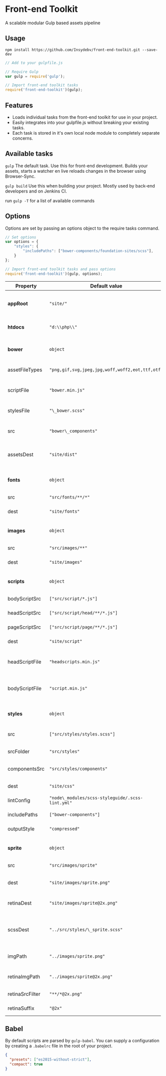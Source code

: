# Front-end Toolkit
A scalable modular Gulp based assets pipeline

## Usage
`npm install https://github.com/Insydebv/front-end-toolkit.git --save-dev`

```javascript
// Add to your gulpfile.js

// Require Gulp
var gulp = require('gulp');

// Import front-end toolkit tasks
require('front-end-toolkit')(gulp);

```

## Features
* Loads individual tasks from the front-end toolkit for use in your project.
* Easily integrates into your gulpfile.js without breaking your existing tasks.
* Each task is stored in it's own local node module to completely separate concerns.


## Available tasks
`gulp` The default task. Use this for front-end development. Builds your assets, starts a watcher en live reloads changes in the browser using Browser-Sync.

`gulp build` Use this when building your project. Mostly used by back-end developers and on Jenkins CI.

run `gulp -T` for a list of available commands

## Options
Options are set by passing an options object to the require tasks command.
```javascript
// Set options
var options = {
	"styles": {
		"includePaths": ["bower-components/foundation-sites/scss"],
	}
};

// Import front-end toolkit tasks and pass options
require('front-end-toolkit')(gulp, options);

```

**Property**|**Default value**|**Description**
-----|-----|-----
**appRoot**|`"site/"`|Main dist folder followed by a forward slash
**htdocs** |`"d:\\php\\"`|Location of Apache htdocs
 | | 
**bower**|`object`|Object with the following options:
assetFileTypes|`"png,gif,svg,jpeg,jpg,woff,woff2,eot,ttf,otf"`|Comma separated list of filetypes
scriptFile    |`"bower.min.js"`|Filename for concatenated bower scripts
stylesFile    |`"\_bower.scss"`|Filename for concatenated bower styles
src           |`"bower\_components"`|Location of bower components
assetsDest    |`"site/dist"`|Where to copy bower assets for distribution
| | 
**fonts**|`object`|Object with the following options:
src           |`"src/fonts/**/*"`|Fonts source dir
dest|`"site/fonts"`|Distribution fonts dir
 | | 
**images**|`object`|Object with the following options:
src           |`"src/images/**"`|Images source dir
dest|`"site/images"`|Distribution images dir
 | | 
**scripts**|`object`|Object with the following options:
bodyScriptSrc|`["src/script/*.js"]`|Bodyscript source
headScriptSrc|`["src/script/head/**/*.js"]`|Headscript source
pageScriptSrc|`["src/script/page/**/*.js"]`|Pagescript source
dest|`"site/script"`|Distribution script dir
headScriptFile|`"headscripts.min.js"`|Headscripts are concatenated into this file
bodyScriptFile|`"script.min.js"`|Bodyscripts are concatenated into this file
 | | 
**styles**|`object`|Object with the following options:
src|`["src/styles/styles.scss"]`|Stylesheets that are parsed
srcFolder        |`"src/styles"`|Stylesheets source folder
componentsSrc|`"src/styles/components"`|Location of styles components
dest         |`"site/css"`|Distribution css dir
lintConfig     |`"node\_modules/scss-styleguide/.scss-lint.yml"`|Scss-lint config
includePaths   |`["bower-components"]`|Sass includepaths
outputStyle    |`"compressed"`|Sass outputstyle
 | | 
**sprite**|`object`|Object with the following options:
src|`"src/images/sprite"`|Sprite source folder
dest|`"site/images/sprite.png"`|Non retina sprite image location
retinaDest|`"site/images/sprite@2x.png"`|Retina sprite image location
scssDest|`"../src/styles/\_sprite.scss"`|Sprite SCSS source destination (include in styles.scss)
imgPath|`"../images/sprite.png"`|Non retina sprite image path for CSS
retinaImgPath|`"../images/sprite@2x.png"`|Retina sprite image path for CSS
retinaSrcFilter|`"**/*@2x.png"`|Retina SRC filter
retinaSuffix |`"@2x"`|Retina files suffix

## Babel
By default scripts are parsed by `gulp-babel`. 
You can supply a configuration by creating a `.babelrc` file in the root of your project.
```json
{
  "presets": ["es2015-without-strict"],
  "compact": true
}
```